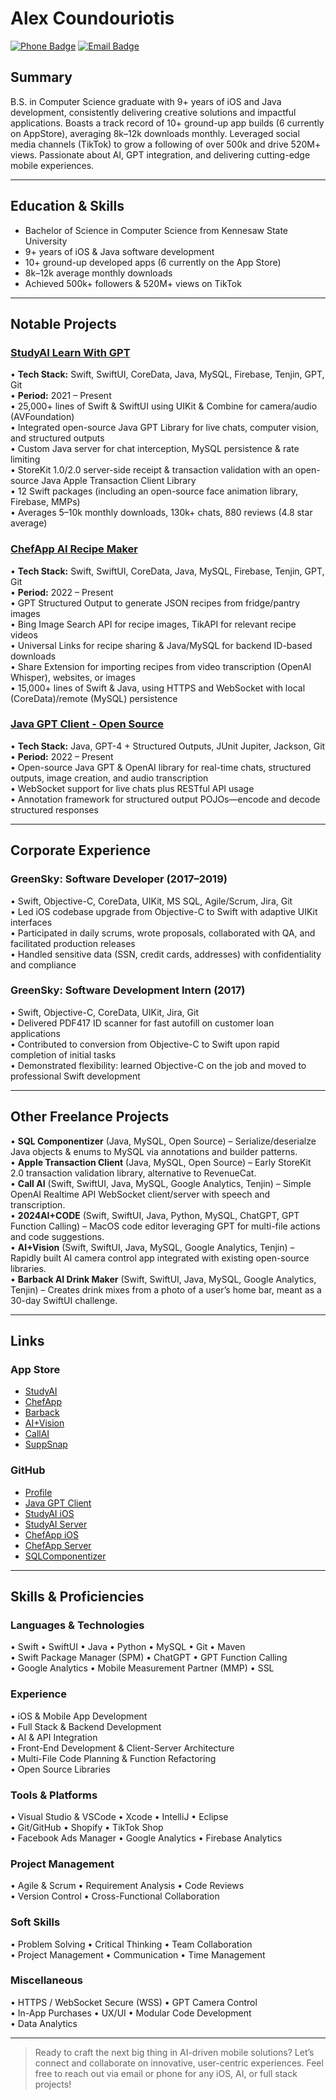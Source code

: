 # Alex Coundouriotis
[![Phone Badge](https://img.shields.io/badge/Phone-678--772--0630-blue.svg?style=flat-square)](tel:678-772-0630)
[![Email Badge](https://img.shields.io/badge/Email-alex.coundou%40gmail.com-blue.svg?style=flat-square)](mailto:alex.coundou@gmail.com)

## Summary
B.S. in Computer Science graduate with 9+ years of iOS and Java development, consistently delivering creative solutions and impactful applications. Boasts a track record of 10+ ground-up app builds (6 currently on AppStore), averaging 8k–12k downloads monthly. Leveraged social media channels (TikTok) to grow a following of over 500k and drive 520M+ views. Passionate about AI, GPT integration, and delivering cutting-edge mobile experiences.

---

## Education & Skills
- Bachelor of Science in Computer Science from Kennesaw State University  
- 9+ years of iOS & Java software development  
- 10+ ground-up developed apps (6 currently on the App Store)  
- 8k–12k average monthly downloads  
- Achieved 500k+ followers & 520M+ views on TikTok  

---

## Notable Projects

### [StudyAI Learn With GPT](https://apps.apple.com/us/app/studyai-web-photo-ai-tutor/id1664039953)
• <strong>Tech Stack:</strong> Swift, SwiftUI, CoreData, Java, MySQL, Firebase, Tenjin, GPT, Git  
• <strong>Period:</strong> 2021 – Present  
• 25,000+ lines of Swift & SwiftUI using UIKit & Combine for camera/audio (AVFoundation)  
• Integrated open-source Java GPT Library for live chats, computer vision, and structured outputs  
• Custom Java server for chat interception, MySQL persistence & rate limiting  
• StoreKit 1.0/2.0 server-side receipt & transaction validation with an open-source Java Apple Transaction Client Library  
• 12 Swift packages (including an open-source face animation library, Firebase, MMPs)  
• Averages 5–10k monthly downloads, 130k+ chats, 880 reviews (4.8 star average)  

### [ChefApp AI Recipe Maker](https://apps.apple.com/us/app/chefapp-ai-recipe-creator/id6450523267)
• <strong>Tech Stack:</strong> Swift, SwiftUI, CoreData, Java, MySQL, Firebase, Tenjin, GPT, Git  
• <strong>Period:</strong> 2022 – Present  
• GPT Structured Output to generate JSON recipes from fridge/pantry images  
• Bing Image Search API for recipe images, TikAPI for relevant recipe videos  
• Universal Links for recipe sharing & Java/MySQL for backend ID-based downloads  
• Share Extension for importing recipes from video transcription (OpenAI Whisper), websites, or images  
• 15,000+ lines of Swift & Java, using HTTPS and WebSocket with local (CoreData)/remote (MySQL) persistence  

### [Java GPT Client - Open Source](https://github.com/Condo97/Java-GPT-Client-OAIGPTConnector)
• <strong>Tech Stack:</strong> Java, GPT-4 + Structured Outputs, JUnit Jupiter, Jackson, Git  
• <strong>Period:</strong> 2022 – Present  
• Open-source Java GPT & OpenAI library for real-time chats, structured outputs, image creation, and audio transcription  
• WebSocket support for live chats plus RESTful API usage  
• Annotation framework for structured output POJOs—encode and decode structured responses  

---

## Corporate Experience

### GreenSky: Software Developer (2017–2019)
• Swift, Objective-C, CoreData, UIKit, MS SQL, Agile/Scrum, Jira, Git  
• Led iOS codebase upgrade from Objective-C to Swift with adaptive UIKit interfaces  
• Participated in daily scrums, wrote proposals, collaborated with QA, and facilitated production releases  
• Handled sensitive data (SSN, credit cards, addresses) with confidentiality and compliance  

### GreenSky: Software Development Intern (2017)
• Swift, Objective-C, CoreData, UIKit, Jira, Git  
• Delivered PDF417 ID scanner for fast autofill on customer loan applications  
• Contributed to conversion from Objective-C to Swift upon rapid completion of initial tasks  
• Demonstrated flexibility: learned Objective-C on the job and moved to professional Swift development  

---

## Other Freelance Projects

• <strong>SQL Componentizer</strong> (Java, MySQL, Open Source) – Serialize/deserialze Java objects & enums to MySQL via annotations and builder patterns.  
• <strong>Apple Transaction Client</strong> (Java, MySQL, Open Source) – Early StoreKit 2.0 transaction validation library, alternative to RevenueCat.  
• <strong>Call AI</strong> (Swift, SwiftUI, Java, MySQL, Google Analytics, Tenjin) – Simple OpenAI Realtime API WebSocket client/server with speech and transcription.  
• <strong>2024AI+CODE</strong> (Swift, SwiftUI, Java, Python, MySQL, ChatGPT, GPT Function Calling) – MacOS code editor leveraging GPT for multi-file actions and code suggestions.  
• <strong>AI+Vision</strong> (Swift, SwiftUI, Java, MySQL, Google Analytics, Tenjin) – Rapidly built AI camera control app integrated with existing open-source libraries.  
• <strong>Barback AI Drink Maker</strong> (Swift, SwiftUI, Java, MySQL, Google Analytics, Tenjin) – Creates drink mixes from a photo of a user’s home bar, meant as a 30-day SwiftUI challenge.  

---

## Links

### App Store
- [StudyAI](https://apps.apple.com/us/app/studyai-web-photo-ai-tutor/id1664039953)  
- [ChefApp](https://apps.apple.com/us/app/chefapp-ai-recipe-creator/id6450523267)
- [Barback](https://apps.apple.com/us/app/barback-ai-drink-crafter/id6466750022)
- [AI+Vision](https://apps.apple.com/us/app/ai-vision-see-with-ai/id6479183759)
- [CallAI](https://apps.apple.com/us/app/call-ai-simple-voice-chat/id6739984942)
- [SuppSnap](https://apps.apple.com/us/app/suppsnap-analyze-supplements/id6739546193)

### GitHub
- [Profile](https://github.com/Condo97)
- [Java GPT Client](https://github.com/Condo97/Java-GPT-Client-OAIGPTConnector)  
- [StudyAI iOS](https://github.com/Condo97/StudyAI-iOS)  
- [StudyAI Server](https://github.com/Condo97/WriteSmith-Server)  
- [ChefApp iOS](https://github.com/Condo97/ChefApp-SwiftUI-Public)  
- [ChefApp Server](https://github.com/Condo97/ChefApp-Server)  
- [SQLComponentizer](https://github.com/Condo97/SQLComponentizer)

---

## Skills & Proficiencies

### Languages & Technologies
• Swift • SwiftUI • Java • Python • MySQL • Git • Maven  
• Swift Package Manager (SPM) • ChatGPT • GPT Function Calling  
• Google Analytics • Mobile Measurement Partner (MMP) • SSL  

### Experience
• iOS & Mobile App Development  
• Full Stack & Backend Development  
• AI & API Integration  
• Front-End Development & Client-Server Architecture  
• Multi-File Code Planning & Function Refactoring  
• Open Source Libraries  

### Tools & Platforms
• Visual Studio & VSCode • Xcode • IntelliJ • Eclipse  
• Git/GitHub • Shopify • TikTok Shop  
• Facebook Ads Manager • Google Analytics • Firebase Analytics  

### Project Management
• Agile & Scrum • Requirement Analysis • Code Reviews  
• Version Control • Cross-Functional Collaboration  

### Soft Skills
• Problem Solving • Critical Thinking • Team Collaboration  
• Project Management • Communication • Time Management  

### Miscellaneous
• HTTPS / WebSocket Secure (WSS) • GPT Camera Control  
• In-App Purchases • UX/UI • Modular Code Development  
• Data Analytics  

---

> Ready to craft the next big thing in AI-driven mobile solutions? Let’s connect and collaborate on innovative, user-centric experiences. Feel free to reach out via email or phone for any iOS, AI, or full stack projects!
